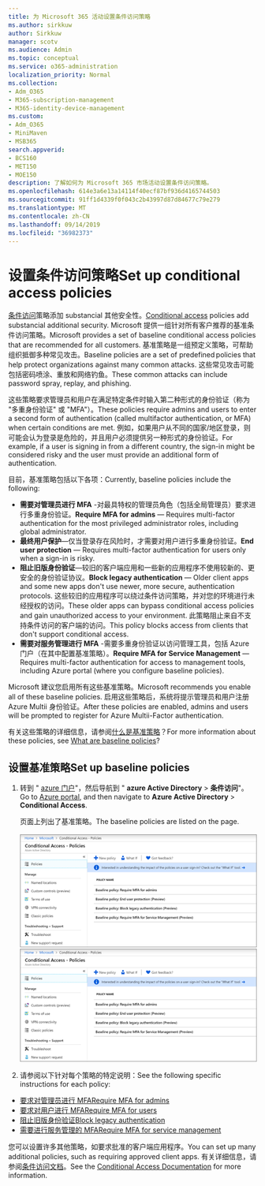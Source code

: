 ```yaml
---
title: 为 Microsoft 365 活动设置条件访问策略
ms.author: sirkkuw
author: Sirkkuw
manager: scotv
ms.audience: Admin
ms.topic: conceptual
ms.service: o365-administration
localization_priority: Normal
ms.collection:
- Adm_O365
- M365-subscription-management
- M365-identity-device-management
ms.custom:
- Adm_O365
- MiniMaven
- MSB365
search.appverid:
- BCS160
- MET150
- MOE150
description: 了解如何为 Microsoft 365 市场活动设置条件访问策略。
ms.openlocfilehash: 614e3a6e13a14114f40ecf87bf936d4165744503
ms.sourcegitcommit: 91ff1d4339f0f043c2b43997d87d84677c79e279
ms.translationtype: MT
ms.contentlocale: zh-CN
ms.lasthandoff: 09/14/2019
ms.locfileid: "36982373"
---
```

# <a name="set-up-conditional-access-policies"></a><span data-ttu-id="b66b9-103">设置条件访问策略</span><span class="sxs-lookup"><span data-stu-id="b66b9-103">Set up conditional access policies</span></span>

<span data-ttu-id="b66b9-104">[条件访问](https://docs.microsoft.com/azure/active-directory/conditional-access/overview)策略添加 substancial 其他安全性。</span><span class="sxs-lookup"><span data-stu-id="b66b9-104">[Conditional access](https://docs.microsoft.com/azure/active-directory/conditional-access/overview) policies add substancial additional security.</span></span> <span data-ttu-id="b66b9-105">Microsoft 提供一组针对所有客户推荐的基准条件访问策略。</span><span class="sxs-lookup"><span data-stu-id="b66b9-105">Microsoft provides a set of baseline conditional access policies that are recommended for all customers.</span></span> <span data-ttu-id="b66b9-106">基准策略是一组预定义策略，可帮助组织抵御多种常见攻击。</span><span class="sxs-lookup"><span data-stu-id="b66b9-106">Baseline policies are a set of predefined policies that help protect organizations against many common attacks.</span></span> <span data-ttu-id="b66b9-107">这些常见攻击可能包括密码喷涂、重放和网络钓鱼。</span><span class="sxs-lookup"><span data-stu-id="b66b9-107">These common attacks can include password spray, replay, and phishing.</span></span>

<span data-ttu-id="b66b9-108">这些策略要求管理员和用户在满足特定条件时输入第二种形式的身份验证（称为 "多重身份验证" 或 "MFA"）。</span><span class="sxs-lookup"><span data-stu-id="b66b9-108">These policies require admins and users to enter a second form of authentication (called multifactor authentication, or MFA) when certain conditions are met.</span></span> <span data-ttu-id="b66b9-109">例如，如果用户从不同的国家/地区登录，则可能会认为登录是危险的，并且用户必须提供另一种形式的身份验证。</span><span class="sxs-lookup"><span data-stu-id="b66b9-109">For example, if a user is signing in from a different country, the sign-in might be considered risky and the user must provide an additional form of authentication.</span></span> 

<span data-ttu-id="b66b9-110">目前，基准策略包括以下各项：</span><span class="sxs-lookup"><span data-stu-id="b66b9-110">Currently, baseline policies include the following:</span></span>
- <span data-ttu-id="b66b9-111">**需要对管理员进行 MFA** -对最具特权的管理员角色（包括全局管理员）要求进行多重身份验证。</span><span class="sxs-lookup"><span data-stu-id="b66b9-111">**Require MFA for admins** — Requires multi-factor authentication for the most privileged administrator roles, including global administrator.</span></span>
- <span data-ttu-id="b66b9-112">**最终用户保护**—仅当登录存在风险时，才需要对用户进行多重身份验证。</span><span class="sxs-lookup"><span data-stu-id="b66b9-112">**End user protection** — Requires multi-factor authentication for users only when a sign-in is risky.</span></span> 
- <span data-ttu-id="b66b9-113">**阻止旧版身份验证**—较旧的客户端应用和一些新的应用程序不使用较新的、更安全的身份验证协议。</span><span class="sxs-lookup"><span data-stu-id="b66b9-113">**Block legacy authentication** — Older client apps and some new apps don't use newer, more secure, authentication protocols.</span></span> <span data-ttu-id="b66b9-114">这些较旧的应用程序可以绕过条件访问策略，并对您的环境进行未经授权的访问。</span><span class="sxs-lookup"><span data-stu-id="b66b9-114">These older apps can bypass conditional access policies and gain unauthorized access to your environment.</span></span> <span data-ttu-id="b66b9-115">此策略阻止来自不支持条件访问的客户端的访问。</span><span class="sxs-lookup"><span data-stu-id="b66b9-115">This policy blocks access from clients that don't support conditional access.</span></span> 
- <span data-ttu-id="b66b9-116">**需要对服务管理进行 MFA** -需要多重身份验证以访问管理工具，包括 Azure 门户（在其中配置基准策略）。</span><span class="sxs-lookup"><span data-stu-id="b66b9-116">**Require MFA for Service Management** — Requires multi-factor authentication for access to management tools, including Azure portal (where you configure baseline policies).</span></span> 

<span data-ttu-id="b66b9-117">Microsoft 建议您启用所有这些基准策略。</span><span class="sxs-lookup"><span data-stu-id="b66b9-117">Microsoft recommends you enable all of these baseline policies.</span></span> <span data-ttu-id="b66b9-118">启用这些策略后，系统将提示管理员和用户注册 Azure Multii 身份验证。</span><span class="sxs-lookup"><span data-stu-id="b66b9-118">After these policies are enabled, admins and users will be prompted to register for Azure Multii-Factor authentication.</span></span>

<span data-ttu-id="b66b9-119">有关这些策略的详细信息，请参阅[什么是基准策略](https://docs.microsoft.com/azure/active-directory/conditional-access/concept-baseline-protection)？</span><span class="sxs-lookup"><span data-stu-id="b66b9-119">For more information about these policies, see [What are baseline policies](https://docs.microsoft.com/azure/active-directory/conditional-access/concept-baseline-protection)?</span></span>


## <a name="set-up-baseline-policies"></a><span data-ttu-id="b66b9-120">设置基准策略</span><span class="sxs-lookup"><span data-stu-id="b66b9-120">Set up baseline policies</span></span>

1. <span data-ttu-id="b66b9-121">转到 " [azure 门户](https://portal.azure.com)"，然后导航到 " **azure Active Directory** \> **条件访问**"。</span><span class="sxs-lookup"><span data-stu-id="b66b9-121">Go to [Azure portal](https://portal.azure.com), and then navigate to **Azure Active Directory** \> **Conditional Access**.</span></span>
    
    <span data-ttu-id="b66b9-122">页面上列出了基准策略。</span><span class="sxs-lookup"><span data-stu-id="b66b9-122">The baseline policies are listed on the page.</span></span> <br/> <br/>
    <span data-ttu-id="b66b9-123">![列出用于条件访问的基准策略的页面。](media/baslinepolicies.png)</span><span class="sxs-lookup"><span data-stu-id="b66b9-123">![Page that lists baseline policies for conditional access.](media/baslinepolicies.png)</span></span>
1. <span data-ttu-id="b66b9-124">请参阅以下针对每个策略的特定说明：</span><span class="sxs-lookup"><span data-stu-id="b66b9-124">See the following specific instructions for each policy:</span></span>

  - [<span data-ttu-id="b66b9-125">要求对管理员进行 MFA</span><span class="sxs-lookup"><span data-stu-id="b66b9-125">Require MFA for admins</span></span>](https://docs.microsoft.com/en-us/azure/active-directory/conditional-access/howto-baseline-protect-administrators)
- [<span data-ttu-id="b66b9-126">要求对用户进行 MFA</span><span class="sxs-lookup"><span data-stu-id="b66b9-126">Require MFA for users</span></span>](https://docs.microsoft.com/en-us/azure/active-directory/conditional-access/howto-baseline-protect-end-users)  
 - [<span data-ttu-id="b66b9-127">阻止旧版身份验证</span><span class="sxs-lookup"><span data-stu-id="b66b9-127">Block legacy authentication</span></span>](https://docs.microsoft.com/en-us/azure/active-directory/conditional-access/howto-baseline-protect-legacy-auth)
  - [<span data-ttu-id="b66b9-128">需要进行服务管理的 MFA</span><span class="sxs-lookup"><span data-stu-id="b66b9-128">Require MFA for service management</span></span>](https://docs.microsoft.com/azure/active-directory/conditional-access/howto-baseline-protect-azure)

<span data-ttu-id="b66b9-129">您可以设置许多其他策略，如要求批准的客户端应用程序。</span><span class="sxs-lookup"><span data-stu-id="b66b9-129">You can set up many additional policies, such as requiring approved client apps.</span></span> <span data-ttu-id="b66b9-130">有关详细信息，请参阅[条件访问文档](https://docs.microsoft.com/azure/active-directory/conditional-access/)。</span><span class="sxs-lookup"><span data-stu-id="b66b9-130">See the [Conditional Access Documentation](https://docs.microsoft.com/azure/active-directory/conditional-access/) for more information.</span></span>